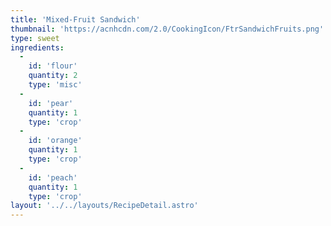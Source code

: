 ```yaml
---
title: 'Mixed-Fruit Sandwich'
thumbnail: 'https://acnhcdn.com/2.0/CookingIcon/FtrSandwichFruits.png'
type: sweet
ingredients:
  -
    id: 'flour'
    quantity: 2
    type: 'misc'
  -
    id: 'pear'
    quantity: 1
    type: 'crop'
  -
    id: 'orange'
    quantity: 1
    type: 'crop'
  -
    id: 'peach'
    quantity: 1
    type: 'crop'
layout: '../../layouts/RecipeDetail.astro'
---
```


